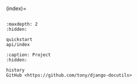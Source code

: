 (index)=

```{include} ../README.md

```

```{toctree}
:maxdepth: 2
:hidden:

quickstart
api/index
```

```{toctree}
:caption: Project
:hidden:

history
GitHub <https://github.com/tony/django-docutils>
```
